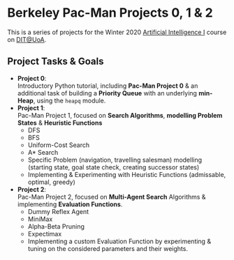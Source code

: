 # Berkeley Pac-Man Projects 0, 1 & 2

This is a series of projects for the Winter 2020 [Artificial Intelligence I](https://cgi.di.uoa.gr/~ys02/) course on [DIT@UoA](https://www.di.uoa.gr/en).

## Project Tasks & Goals
- **Project 0**:\
    Introductory Python tutorial, including **Pac-Man Project 0** & an additional task of building a **Priority Queue** with an underlying **min-Heap**, using the `heapq` module.
- **Project 1**:\
    Pac-Man Project 1, focused on **Search Algorithms**, **modelling Problem States** & **Heuristic Functions**
    - DFS
    - BFS
    - Uniform-Cost Search
    - A* Search
    - Specific Problem (navigation, travelling salesman) modelling (starting state, goal state check, creating successor states)
    - Implementing & Experimenting with Heuristic Functions (admissable, optimal, greedy)
- **Project 2**:\
    Pac-Man Project 2, focused on **Multi-Agent Search** Algorithms & implementing **Evaluation Functions**.
    - Dummy Reflex Agent
    - MiniMax
    - Alpha-Beta Pruning
    - Expectimax
    - Implementing a custom Evaluation Function by experimenting & tuning on the considered parameters and their weights.
